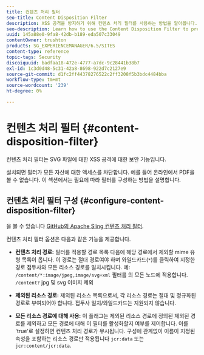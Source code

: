 ```yaml
---
title: 컨텐츠 처리 필터
seo-title: Content Disposition Filter
description: XSS 공격을 방지하기 위해 컨텐츠 처리 필터를 사용하는 방법을 알아봅니다.
seo-description: Learn how to use the Content Disposition Filter to prevent XSS attacks.
uuid: 145a88e0-9fa8-42db-b189-eda507c33049
contentOwner: trushton
products: SG_EXPERIENCEMANAGER/6.5/SITES
content-type: reference
topic-tags: Security
discoiquuid: badfaa18-472e-4777-a7dc-9c28441b38b7
exl-id: 1c3d0d48-5c31-42a8-8698-922d7c2127e9
source-git-commit: d1fc2ff44378276522c2ff3208f5b3bdc4484bba
workflow-type: tm+mt
source-wordcount: '239'
ht-degree: 0%

---
```


# 컨텐츠 처리 필터 {#content-disposition-filter}

컨텐츠 처리 필터는 SVG 파일에 대한 XSS 공격에 대한 보안 기능입니다.

설치되면 필터가 모든 자산에 대한 액세스를 차단합니다. 예를 들어 온라인에서 PDF을 볼 수 없습니다. 이 섹션에서는 필요에 따라 필터를 구성하는 방법을 설명합니다.

## 컨텐츠 처리 필터 구성 {#configure-content-disposition-filter}

을 볼 수 있습니다 [GitHub의 Apache Sling 컨텐츠 처리 필터](https://github.com/apache/sling-org-apache-sling-security/blob/master/src/main/java/org/apache/sling/security/impl/ContentDispositionFilterConfiguration.java).

컨텐츠 처리 필터 옵션은 다음과 같은 기능을 제공합니다.

* **컨텐츠 처리 경로:** 필터를 적용할 경로 목록 다음에 해당 경로에서 제외할 mime 유형 목록이 옵니다. 이 경로는 절대 경로여야 하며 와일드카드(`*`)를 클릭하여 지정한 경로 접두사와 모든 리소스 경로를 일치시킵니다. 예: `/content/*:image/jpeg,image/svg+xml` 필터를 의 모든 노드에 적용합니다. `/content?` jpg 및 svg 이미지 제외

* **제외된 리소스 경로:** 제외된 리소스 목록으로서, 각 리소스 경로는 절대 및 정규화된 경로로 부여되어야 합니다. 접두사 일치/와일드카드는 지원되지 않습니다.

* **모든 리소스 경로에 대해 사용:** 이 플래그는 제외된 리소스 경로에 정의된 제외된 경로를 제외하고 모든 경로에 대해 이 필터를 활성화할지 여부를 제어합니다. 이를 &#39;true&#39;로 설정하면 컨텐츠 처리 경로가 무시됩니다. 구성에 관계없이 이름이 지정된 속성을 포함하는 리소스 경로만 적용됩니다 `jcr:data` 또는 `jcr:content/jcr:data`.
